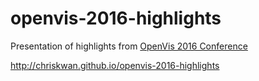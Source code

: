 # openvis-2016-highlights
Presentation of highlights from [OpenVis 2016 Conference](https://openvisconf.com)

http://chriskwan.github.io/openvis-2016-highlights
